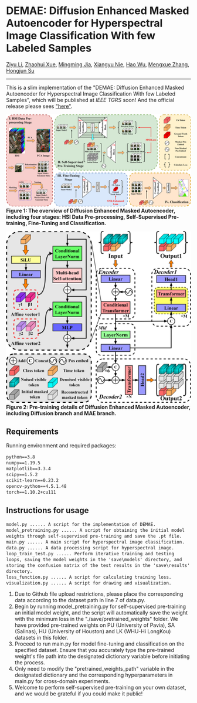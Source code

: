 # DEMAE: Diffusion Enhanced Masked Autoencoder for Hyperspectral Image Classification With few Labeled Samples

[Ziyu Li](https://www.researchgate.net/profile/Ziyu-Li-28), [Zhaohui Xue](https://www.researchgate.net/profile/Zhaohui-Xue), [Mingming Jia](https://www.researchgate.net/profile/Mingming-Jia-2), [Xiangyu Nie](https://www.researchgate.net/profile/Xiangyu-Nie-2), [Hao Wu](https://www.researchgate.net/profile/Hao-Wu-448), [Mengxue Zhang](https://www.researchgate.net/profile/Mengxue-Zhang-12), [Hongjun Su](https://www.researchgate.net/profile/Hongjun-Su)

___________

This is a slim implementation of the "DEMAE: Diffusion Enhanced Masked Autoencoder for Hyperspectral Image Classification With few Labeled Samples", which will be published at _IEEE TGRS_ soon! And the official release please sees ["here"](https://github.com/ZhaohuiXue/DEMAE).

![alt text](./figure/demae.jpg)
**Figure 1: The overview of Diffusion Enhanced Masked Autoencoder, including four stages: HSI Data Pre-processing, Self-Supervised Pre-training, Fine-Tuning and Classification.**

![alt text](./figure/ConditionalTransformer2.jpg)
**Figure 2: Pre-training details of Diffusion Enhanced Masked Autoencoder, including Diffusion branch and MAE branch.**


Requirements
---------------------
Running environment and required packages:
    
    python==3.8
    numpy==1.19.5
    matplotlib==3.3.4
    scipy==1.5.2
    scikit-learn==0.23.2
    opencv-python==4.5.1.48
    torch==1.10.2+cu111

Instructions for usage
---------------------
    model.py ...... A script for the implementation of DEMAE.
    model_pretraining.py ...... A script for obtaining the initial model weights through self-supervised pre-training and save the .pt file.
    main.py ...... A main script for hyperspectral image classification.
    data.py ...... A data processing script for hyperspectral image.
    loop_train_test.py ...... Perform iterative training and testing loops, saving the model weights in the 'save\models' directory, and storing the confusion matrix of the test results in the 'save\results' directory.
    loss_function.py ...... A script for calculating training loss.
    visualization.py ...... A script for drawing and visualization.

1. Due to Github file upload restrictions, please place the corresponding data according to the dataset path in line 7 of data.py.
2. Begin by running model_pretraining.py for self-supervised pre-training an initial model weight, and the script will automatically save the weight with the minimum loss in the "./save/pretrained_weights" folder. We have provided pre-trained weights on PU (University of Pavia), SA (Salinas), HU (University of Houston) and LK (WHU-Hi LongKou) datasets in this folder.
3. Proceed to run main.py for model fine-tuning and classification on the specified dataset. Ensure that you accurately type the pre-trained weight's file path into the designated dictionary variable before initiating the process.
4. Only need to modify the "pretrained_weights_path" variable in the designated dictionary and the corresponding hyperparameters in main.py for cross-domain experiments.
5. Welcome to perform self-supervised pre-training on your own dataset, and we would be grateful if you could make it public!
